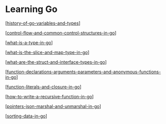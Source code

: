 # Learning Go

[[history-of-go-variables-and-types]]

[[control-flow-and-common-control-structures-in-go]]

[[what-is-a-type-in-go]]

[[what-is-the-slice-and-map-type-in-go]]

[[what-are-the-struct-and-interface-types-in-go]]

[[function-declarations-arguments-parameters-and-anonymous-functions-in-go]]

[[function-literals-and-closure-in-go]]

[[how-to-write-a-recursive-function-in-go]]

[[pointers-json-marshal-and-unmarshal-in-go]]

[[sorting-data-in-go]]

[//begin]: # "Autogenerated link references for markdown compatibility"
[history-of-go-variables-and-types]: history-of-go-variables-and-types "history-of-go-variables-and-types"
[control-flow-and-common-control-structures-in-go]: control-flow-and-common-control-structures-in-go "control-flow-and-common-control-structures-in-go"
[what-is-a-type-in-go]: what-is-a-type-in-go "what-is-a-type-in-go"
[what-is-the-slice-and-map-type-in-go]: what-is-the-slice-and-map-type-in-go "what-is-the-slice-and-map-type-in-go"
[what-are-the-struct-and-interface-types-in-go]: what-are-the-struct-and-interface-types-in-go "what-are-the-struct-and-interface-types-in-go"
[function-declarations-arguments-parameters-and-anonymous-functions-in-go]: function-declarations-arguments-parameters-and-anonymous-functions-in-go "function-declarations-arguments-parameters-and-anonymous-functions-in-go"
[function-literals-and-closure-in-go]: function-literals-and-closure-in-go "function-literals-and-closure-in-go"
[how-to-write-a-recursive-function-in-go]: how-to-write-a-recursive-function-in-go "how-to-write-a-recursive-function-in-go"
[pointers-json-marshal-and-unmarshal-in-go]: pointers-json-marshal-and-unmarshal-in-go "pointers-json-marshal-and-unmarshal-in-go"
[sorting-data-in-go]: sorting-data-in-go "sorting-data-in-go"
[//end]: # "Autogenerated link references"